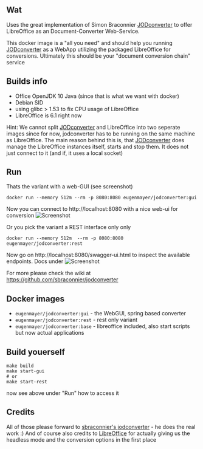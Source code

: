 ## Wat

Uses the great implementation of Simon Braconnier [JODconverter](https://github.com/sbraconnier/jodconverter) to offer LibreOffice as an Document-Converter Web-Service.   

This docker image is a "all you need" and should help you running [JODconverter](https://github.com/sbraconnier/jodconverter) as a WebApp utilizing the packaged LibreOffice for conversions. 
Ultimately this should be your "document conversion chain" service

## Builds info

- Office OpenJDK 10 Java (since that is what we want with docker)
- Debian SID
- using glibc > 1.53 to fix CPU usage of LibreOffice
- LibreOffice is 6.1 right now

Hint: We cannot split [JODconverter](https://github.com/sbraconnier/jodconverter) and LibreOffice into two seperate images since for now, jodconverter has to be running on the same machine as LibreOffice.
The main reason behind this is, that [JODconverter](https://github.com/sbraconnier/jodconverter) does manage the LibreOffice instances itself, starts and stop them. It does not just connect to it (and if, it uses a local socket)

## Run

Thats the variant with a web-GUI (see screenshot)

    docker run --memory 512m --rm -p 8080:8080 eugenmayer/jodconverter:gui
    
Now you can connect to http://localhost:8080 with a nice web-ui for conversion
![Screenshot](https://github.com/EugenMayer/docker-image-jodconverter/blob/master/webapp.png)  

Or you pick the variant a REST interface only only

    docker run --memory 512m  --rm -p 8080:8080 eugenmayer/jodconverter:rest
    
Now go on http://localhost:8080/swagger-ui.html to inspect the available endpoints. Docs under
![Screenshot](https://github.com/EugenMayer/docker-image-jodconverter/blob/master/rest.png)  
 
For more please check the wiki at https://github.com/sbraconnier/jodconverter

## Docker images

- `eugenmayer/jodconverter:gui` - the WebGUI, spring based converter
- `eugenmayer/jodconverter:rest` - rest only variant
- `eugenmayer/jodconverter:base` - libreoffice included, also start scripts but now actual applications
  
## Build youerself

    make build
    make start-gui 
    # or
    make start-rest
    
now see above under "Run" how to access it

## Credits

All of those please forward to [sbraconnier's jodconverter](https://github.com/sbraconnier/jodconverter) - he does the real work :) 
And of course also credits to [LibreOffice](https://de.libreoffice.org/) for actually giving us the headless mode and the conversion options in the first place
    
